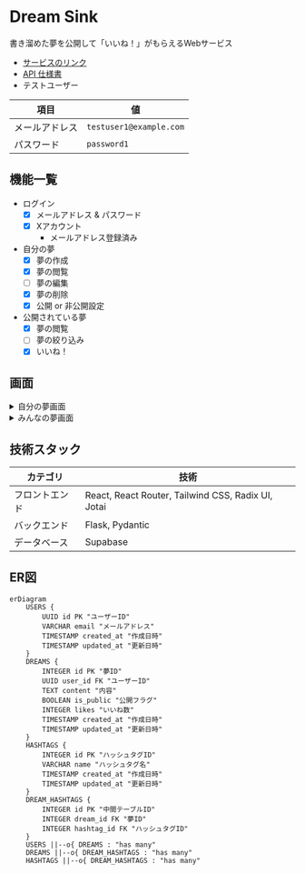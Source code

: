# Dream Sink

書き溜めた夢を公開して「いいね！」がもらえるWebサービス

- [サービスのリンク](https://dreamsink.vercel.app/)
- [API 仕様書](https://js-ninjaaaa.github.io/dreamsink/)
- テストユーザー

| 項目         | 値                        |
|------------|-------------------------|
| メールアドレス | `testuser1@example.com` |
| パスワード   | `password1`                |

## 機能一覧

- ログイン
    - [x] メールアドレス & パスワード
    - [x] Xアカウント
        - メールアドレス登録済み
- 自分の夢
    - [x] 夢の作成
    - [x] 夢の閲覧
    - [ ] 夢の編集
    - [X] 夢の削除
    - [x] 公開 or 非公開設定
- 公開されている夢
    - [x] 夢の閲覧
    - [ ] 夢の絞り込み
    - [x] いいね！

## 画面

<details>
<summary>自分の夢画面</summary>
<image src="https://github.com/user-attachments/assets/9ba573db-10b1-422a-bb93-8c848bd5ab35" width="700">
</details>

<details>
<summary>みんなの夢画面</summary>
<image src="https://github.com/user-attachments/assets/e6e237da-abbd-4704-8b09-a3105d8e335d" width="700">
</details>

## 技術スタック

| カテゴリ       | 技術                                        | 
| -------------- | ------------------------------------------- | 
| フロントエンド | React, React Router, Tailwind CSS, Radix UI, Jotai | 
| バックエンド   | Flask, Pydantic                                    | 
| データベース   | Supabase                                  | 

## ER図

```mermaid
erDiagram
    USERS {
        UUID id PK "ユーザーID"
        VARCHAR email "メールアドレス"
        TIMESTAMP created_at "作成日時"
        TIMESTAMP updated_at "更新日時"
    }
    DREAMS {
        INTEGER id PK "夢ID"
        UUID user_id FK "ユーザーID"
        TEXT content "内容"
        BOOLEAN is_public "公開フラグ"
        INTEGER likes "いいね数"
        TIMESTAMP created_at "作成日時"
        TIMESTAMP updated_at "更新日時"
    }
    HASHTAGS {
        INTEGER id PK "ハッシュタグID"
        VARCHAR name "ハッシュタグ名"
        TIMESTAMP created_at "作成日時"
        TIMESTAMP updated_at "更新日時"
    }
    DREAM_HASHTAGS {
		INTEGER id PK "中間テーブルID"
        INTEGER dream_id FK "夢ID"
        INTEGER hashtag_id FK "ハッシュタグID"
    }
    USERS ||--o{ DREAMS : "has many"
    DREAMS ||--o{ DREAM_HASHTAGS : "has many"
    HASHTAGS ||--o{ DREAM_HASHTAGS : "has many"
```

